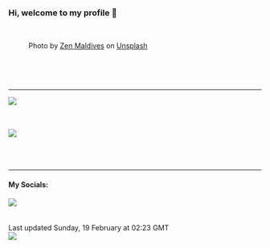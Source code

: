 <h3>Hi, welcome to my profile 👋</h3>

<br />
<figure>
  <img
    src="https://images.unsplash.com/photo-1632314813226-fc0ac70d8569?crop=entropy&cs=tinysrgb&fit=max&fm=jpg&ixid=MnwyNzQ3MDB8MHwxfHJhbmRvbXx8fHx8fHx8fDE2NzY3NjkwODY&ixlib=rb-4.0.3&q=80&w=1080&auto=format"
    alt="" 
  />
  <figcaption>Photo by <a
    href="https://unsplash.com/@zenmaldives?utm_source=Profile%20readme&utm_medium=referral">Zen Maldives</a> on <a
    href="https://unsplash.com/?utm_source=Profile%20readme&utm_medium=referral">Unsplash</a></figcaption>
</figure>




  <br /><br /><br />

<hr />
<img
  src="https://github-readme-stats.vercel.app/api?username=shanelucy&show_icons=true&theme=calm"
/>
<br /><br /><br />

<img 
  src="https://github-readme-stats.vercel.app/api/top-langs/?username=shanelucy&theme=calm"
/>
<br /><br /><br /><br />
<hr />
<h4>My Socials:</h4>
<a href="https://uk.linkedin.com/in/shane-lucy-4735b616a">
  <img
    src="https://img.shields.io/badge/linkedin%20-%230077B5.svg?&style=for-the-badge&logo=linkedin&logoColor=white"
  />
</a>
<br /><br /><br />
Last updated Sunday, 19 February at 02:23 GMT
<br />
<img
  src="https://github.com/ShaneLucy/ShaneLucy/workflows/README%20build/badge.svg"
/>
